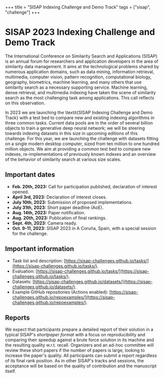+++
title = "SISAP Indexing Challenge and Demo Track"
tags = ["sisap", "challenge"]
+++
# SISAP 2023 Indexing Challenge and Demo Track 

The International Conference on Similarity Search and Applications (SISAP) is an annual forum for researchers and application developers in the area of similarity data management. It aims at the technological problems shared by numerous application domains, such as data mining, information retrieval, multimedia, computer vision, pattern recognition, computational biology, geography, biometrics, machine learning, and many others that use similarity search as a necessary supporting service. Machine learning, dense retrieval, and multimedia indexing have taken the scene of similarity search as the most challenging task among applications. This call reflects on this observation.

In 2023 we are launching the \textit{SISAP Indexing Challenge and Demo Track} with a test bed to compare new and existing indexing algorithms in three common tasks. Current data pools are in the order of several billion objects to train a generative deep neural network; we will be steering towards indexing datasets in this size in upcoming editions of this challenge. For this year, we are launching the challenge with datasets fitting on a single modern desktop computer, sized from ten million to one hundred million objects. We aim at providing a common test bed to compare new indexes, re-implementations of previously known indexes and an overview of the behavior of similarity search at various size scales.


## Important dates

- **Feb. 20th, 2023:** Call for participation published, declaration of interest opened.
- **April 3rd, 2023:** Declaration of interest closes.
- **July 10th, 2023:** Submission of proposed implementations.
- **July 31th, 2023:** Short paper deadline (AoE).
- **Aug. 14th, 2023:** Paper notification. 
- **Aug. 20th, 2023:** Publication of final rankings. 
- **Sept. 4th, 2023:** Camera ready.
- **Oct. 9-11, 2023:** SISAP 2023 in A Coruña, Spain, with a special session for the challenge.

## Important information

- Task list and description: [https://sisap-challenges.github.io/tasks/](https://sisap-challenges.github.io/tasks/).
- Evaluation: [https://sisap-challenges.github.io/tasks/](https://sisap-challenges.github.io/tasks/).
- Datasets:  [https://sisap-challenges.github.io/datasets/](https://sisap-challenges.github.io/datasets/).
- Example GitHub repositories (Actions enabled):  [https://sisap-challenges.github.io/repoexamples/](https://sisap-challenges.github.io/repoexamples/).


## Reports
We expect that participants prepare a detailed report of their solution in a typical SISAP's _shortpaper format_ with a focus on reproducibility and comparing their speedup against a brute force solution in its machine and the resulting quality w.r.t. recall.
Organizers and an ad-hoc committee will review these short papers if the number of papers is large, looking to increase the paper's quality. All participants can submit a report regardless of its final rank position. As in other SISAP's tracks and sessions, the acceptance will be based on the quality of contribution and the manuscript itself.
